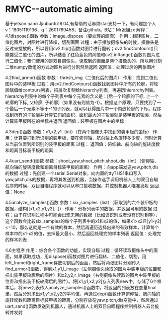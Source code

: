 # RMYC--automatic aiming
基于jetson nano 与ubuntu18.04,有帮助的话麻烦star支持一下，有问题加个人v：18051119136，q：2601789458，备注github。B站：Mr张旭zx
解释：
4.1dispose()函数
参数：image_dispose（要处理的画面）
作用：翻转图片，二值化图片，对图片进行降噪，切割画面
过程：由于摆放摄像头的时候，摄像头是反过来摆放的，所以要用cv2.flip()函数对图片进行翻转；cv2.findContours()只能接受二值化的图片，所以结合了红色蓝色的阈值和cv2.inRange()函数对图片进行二值化；我们使用的是双目摄像头，读取到的画面是两个摄像头的，所以用分割二维numpy数组的方式对图片进行分割然后返回
返回值：处理过后的两张图片

4.2find_armor()函数
参数：thresh_img（二值化后的图片）
作用：找到二值化图片中的装甲板
过程：用cv2.findContours()函数找到图片中所有的轮廓，将轮廓赋值给contours列表，把层次复制给hierarchy列表，再遍历hierarchy列表。hierarchy列表中的每个子列表中每个元素的含义是：[后一个轮廓的下标, 上一个轮廓的下标, 父轮廓, 子轮廓]（如果没有则值为-1）。根据这个原理，只要找到了一个最后一个元素不等于-1的子列表，就可以获得图片中一个内嵌轮廓的下标。程序找到所有的子轮廓并计算它们的面积，面积最大的子轮廓就是装甲板的轮廓，然后计算装甲板所在的坐标并返回
返回值：装甲板在图片中的坐标

4.3dep()函数
参数：x1,x2,y1（int）（在两个摄像头中找到的装甲板的坐标）
作用：计算要打到所识别的装甲板，要在俯仰轴、航向轴上各旋转多少度，同时计算从当前位置到所识别的装甲板的距离
过程：
返回值：俯仰轴、航向轴的旋转度数和距离目标装甲板的距离

4.4uart_send()函数
参数：shoot_yaw,shoot_pitch,shoot_dis（int）（俯仰轴、航向轴的旋转度数和距离目标装甲板的距离）
作用：向app端发送yaw,pitch,dis的数据
过程：先创建一个serial.Serial对象，向内置的ttyTHS1串口写入yaw,pitch,dis的数据，再将其发送到机器，当操作选手调用机器人上的双目自瞄程序的时候，双目自瞄程序就可以从串口接收数据，并控制机器人瞄准发射
返回值：None

4.5analyze_samples()函数
参数：six_samples（list）（获取到的六个装甲板的数据，结构[[x1,x2,y1,y2]…]）
作用：分析列表中的数据，并返回可用的数据
过程：由于在识别过程中可能会出现无用的数据（比如误识别或者没有识别到等），这个函数会比较six_samples的每个子列表中的x1和x2的值，如果x1>x2且|y1-y2|<=10，那么这就是一个有效的样本，然后再遍历选择出来的有效样本，计算每个样本中的x1-x2的值，去掉最大最小，然后返回处理完的样本列表
返回值：处理完的样本列表

4.6主程序
作用：综合各个函数的功能，实现自瞄
过程：循环读取摄像头中的画面，如果读取成功，用dispose()函数对图片进行翻转、二值化、切割，用left_frame和right_frame存放切割后的画面，然后将两张图片分别传入find_armor()函数，得到x1,y1,l_image（左侧摄像头读取的图片中装甲板的位置和描出装甲板轮廓后的图片）和x2,y2,r_image（右侧摄像头读取的图片中装甲板的位置和描出装甲板轮廓后的图片）。将[x1,y1,x2,y2]存入列表new中，存储了6个样本后，将new列表传入analyze_samples()函数中，将返回的列表放在变量final里，然后分别求出x1,y1,x2,y2的平均值，再通过dep()函数计算俯仰轴、航向轴的旋转度数和距离目标装甲板的距离，分别存放在yaw,pitch,dis变量中，然后通过uart_send()函数发送到机器人，通过机器人上的双目自瞄程序控制机器人云台旋转并发射
